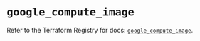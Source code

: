 # `google_compute_image`

Refer to the Terraform Registry for docs: [`google_compute_image`](https://registry.terraform.io/providers/hashicorp/google/5.19.0/docs/resources/compute_image).
